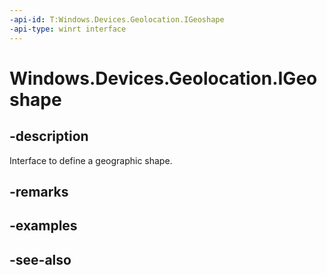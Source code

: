 ```yaml
---
-api-id: T:Windows.Devices.Geolocation.IGeoshape
-api-type: winrt interface
---
```


<!-- Interface syntax.
public interface IGeoshape : 
-->

# Windows.Devices.Geolocation.IGeoshape

## -description
Interface to define a geographic shape.

## -remarks

## -examples

## -see-also